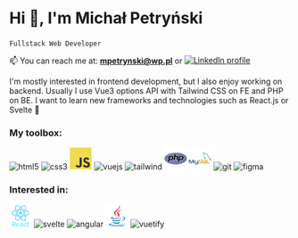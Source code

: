 # Hi 👋, I'm Michał Petryński
`Fullstack Web Developer`

📫 You can reach me at: **<mpetrynski@wp.pl>** or [<img align="top" src="https://img.shields.io/badge/LinkedIn-0077B5?style=for-the-badge&logo=linkedin&logoColor=white" alt="LinkedIn profile">](https://linkedin.com/in/https://www.linkedin.com/in/micha%c5%82-petry%c5%84ski-b649791a2/)

I'm mostly interested in frontend development, but I also enjoy working on backend. Usually I use Vue3 options API with Tailwind CSS on FE and PHP on BE. I want to learn new frameworks and technologies such as React.js or Svelte 🚀 

### My toolbox:
<div>
    <img src="https://www.w3.org/html/logo/downloads/HTML5_Badge.svg" alt="html5" width="40" height="40"/>
    <img src="https://upload.wikimedia.org/wikipedia/commons/thumb/6/62/CSS3_logo.svg/512px-CSS3_logo.svg.png?20210705212817" alt="css3" width="40" height="40"/>
    <img src="https://raw.githubusercontent.com/devicons/devicon/master/icons/javascript/javascript-original.svg" alt="javascript" width="40" height="40"/>
    <img src="https://vuejs.org/images/logo.png" alt="vuejs" width="40" height="40"/>
    <img src="https://www.vectorlogo.zone/logos/tailwindcss/tailwindcss-icon.svg" alt="tailwind" width="40" height="40"/>
    <img src="https://raw.githubusercontent.com/devicons/devicon/master/icons/php/php-original.svg" alt="php" width="40" height="40"/>
    <img src="https://raw.githubusercontent.com/devicons/devicon/master/icons/mysql/mysql-original-wordmark.svg" alt="mysql" width="40" height="40"/>
    <img src="https://www.vectorlogo.zone/logos/git-scm/git-scm-icon.svg" alt="git" width="40" height="40"/>
    <img src="https://www.vectorlogo.zone/logos/figma/figma-icon.svg" alt="figma" width="40" height="40"/>
</div>

### Interested in:
<div>
    <img src="https://raw.githubusercontent.com/devicons/devicon/master/icons/react/react-original-wordmark.svg" alt="react" width="40" height="40"/>
    <img src="https://upload.wikimedia.org/wikipedia/commons/1/1b/Svelte_Logo.svg" alt="svelte" width="40" height="40"/>
    <img src="https://angular.io/assets/images/logos/angular/angular.svg" alt="angular" width="40" height="40"/>
    <img src="https://raw.githubusercontent.com/devicons/devicon/master/icons/java/java-original.svg" alt="java" width="40" height="40"/>
    <img src="https://bestofjs.org/logos/vuetify.svg" alt="vuetify" width="40" height="40"/>
</div>
